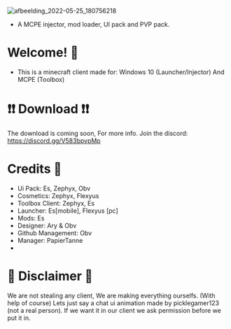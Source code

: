 ![afbeelding_2022-05-25_180756218](https://user-images.githubusercontent.com/104650421/170307760-258ccc20-5504-4f21-b3cb-d0d482ce3299.png)


- A MCPE injector, mod loader, UI pack and PVP pack.


# Welcome! 👋

- This is a minecraft client made for: Windows 10 (Launcher/Injector) And MCPE (Toolbox) 

# ❗❗ Download ❗❗

The download is coming soon, For more info. Join the discord:
https://discord.gg/V583bpvpMp


# Credits 📔

- Ui Pack: Es, Zephyx, Obv
- Cosmetics: Zephyx, Flexyus
- Toolbox Client: Zephyx, Es
- Launcher: Es[mobile], Flexyus [pc]
- Mods: Es
- Designer: Ary & Obv
- Github Management: Obv
- Manager: PapierTanne
- 


# 📝 Disclaimer 📝

We are not stealing any client, We are making everything ourselfs. (With help of course)
Lets just say a chat ui animation made by picklegamer123 (not a real person). If we want it in our client we ask permission before we put it in.

                                   
